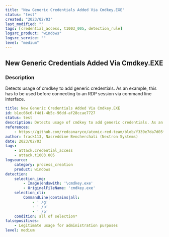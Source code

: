 ```yaml
---
title: "New Generic Credentials Added Via Cmdkey.EXE"
status: "test"
created: "2023/02/03"
last_modified: ""
tags: [credential_access, t1003_005, detection_rule]
logsrc_product: "windows"
logsrc_service: ""
level: "medium"
---
```


## New Generic Credentials Added Via Cmdkey.EXE

### Description

Detects usage of cmdkey to add generic credentials. As an example, this has to be used before connecting to an RDP session via command line interface.

```yml
title: New Generic Credentials Added Via Cmdkey.EXE
id: b1ec66c6-f4d1-4b5c-96dd-af28ccae7727
status: test
description: Detects usage of cmdkey to add generic credentials. As an example, this has to be used before connecting to an RDP session via command line interface.
references:
    - https://github.com/redcanaryco/atomic-red-team/blob/f339e7da7d05f6057fdfcdd3742bfcf365fee2a9/atomics/T1021.001/T1021.001.md#t1021001---remote-desktop-protocol
author: frack113, Nasreddine Bencherchali (Nextron Systems)
date: 2023/02/03
tags:
    - attack.credential_access
    - attack.t1003.005
logsource:
    category: process_creation
    product: windows
detection:
    selection_img:
        - Image|endswith: '\cmdkey.exe'
        - OriginalFileName: 'cmdkey.exe'
    selection_cli:
        CommandLine|contains|all:
            - ' /g'
            - ' /u'
            - ' /p'
    condition: all of selection*
falsepositives:
    - Legitimate usage for administration purposes
level: medium

```
